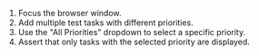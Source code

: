 1. Focus the browser window.
2. Add multiple test tasks with different priorities.
3. Use the "All Priorities" dropdown to select a specific priority.
4. Assert that only tasks with the selected priority are displayed.